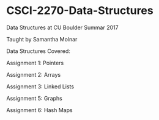 # CSCI-2270-Data-Structures

Data Structures at CU Boulder Summar 2017

Taught by Samantha Molnar

Data Structures Covered:

Assignment 1: Pointers

Assignment 2: Arrays

Assignment 3: Linked Lists

Assignment 5: Graphs

Assignment 6: Hash Maps
